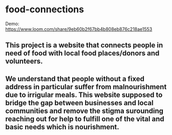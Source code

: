 # food-connections

Demo: https://www.loom.com/share/9eb60b2f67bb4b808eb876c218ae1553

## This project is a website that connects people in need of food with local food places/donors and volunteers.
## We understand that people without a fixed address in particular suffer from malnourishment due to irrigular meals. This website supposed to bridge the gap between businesses and local communities and remove the stigma surounding reaching out for help to fulfill one of the vital and basic needs which is nourishment. 
